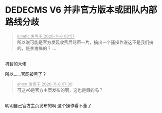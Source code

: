 # DEDECMS V6 并非官方版本或团队内部路线分歧


<div class="quote"><blockquote><font size="2"><a href="https://www.hostloc.com/forum.php?mod=redirect&amp;goto=findpost&amp;pid=9410058&amp;ptid=763063" target="_blank"><font color="#999999">lunatic 发表于 2020-11-6 08:57</font></a></font><br />
所以说可能是官方发现收费后骂声一片，搞出一个骚操作说这不是我们搞的，是李鬼搞的？ ...</blockquote></div><br />
机智的大佬<img src="static/image/smiley/default/lol.gif" smilieid="12" border="0" alt="" />

所以……官网被黑了？

<div class="quote"><blockquote><font size="2"><a href="https://www.hostloc.com/forum.php?mod=redirect&amp;goto=findpost&amp;pid=9409851&amp;ptid=763063" target="_blank"><font color="#999999">ahost 发表于 2020-11-6 07:30</font></a></font><br />
可这v6是官方主页发布的啊，这也是假的吗？</blockquote></div><br />
明明自己官方主页发布的啊 这个操作看不董了
